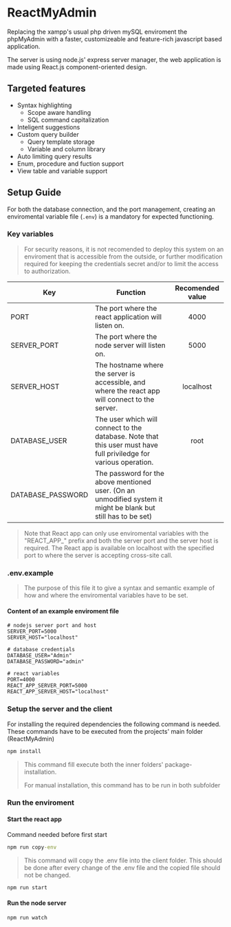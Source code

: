 # ReactMyAdmin

Replacing the xampp's usual php driven mySQL enviroment the phpMyAdmin with a faster, customizeable and feature-rich javascript based application.

The server is using node.js' express server manager, the web application is made using React.js component-oriented design.

## Targeted features

* Syntax highlighting
  * Scope aware handling
  * SQL command capitalization
* Inteligent suggestions
* Custom query builder
  * Query template storage
  * Variable and column library
* Auto limiting query results
* Enum, procedure and fuction support
* View table and variable support

## Setup Guide

For both the database connection, and the port management, creating an enviromental variable file (`.env`) is a mandatory for expected functioning.

### Key variables

> For security reasons, it is not recomended to deploy this system on an enviroment that is accessible from the outside, or further modification required for keeping the credentials secret and/or to limit the access to authorization.

| Key               | Function                                                                                                          | Recomended value |
| ------------------- | ------------------------------------------------------------------------------------------------------------------- | :----------------: |
| PORT              | The port where the react application will listen on.                                                              |       4000       |
| SERVER_PORT       | The port where the node server will listen on.                                                                    |       5000       |
| SERVER_HOST       | The hostname where the server is accessible, and where the react app will connect to the server.                  |    localhost    |
| DATABASE_USER     | The user which will connect to the database. Note that this user must have full priviledge for various operation. |       root       |
| DATABASE_PASSWORD | The password for the above mentioned user. (On an unmodified system it might be blank but still has to be set)    |                 |

> Note that React app can only use enviromental variables with the "REACT_APP_" prefix and both the server port and the server host is required. The React app is available on localhost with the specified port to where the server is accepting cross-site call.

### .env.example

> The purpose of this file it to give a syntax and semantic example of how and where the enviromental variables have to be set.

#### Content of an example enviroment file

```.env
# nodejs server port and host
SERVER_PORT=5000
SERVER_HOST="localhost"

# database credentials
DATABASE_USER="Admin"
DATABASE_PASSWORD="admin"

# react variables
PORT=4000
REACT_APP_SERVER_PORT=5000
REACT_APP_SERVER_HOST="localhost"
```

### Setup the server and the client

For installing the required dependencies the following command is needed. These commands have to be executed from the projects' main folder (ReactMyAdmin)

```.cmd
npm install
```

> This command fill execute both the inner folders' package-installation.
>
> For manual installation, this command has to be run in both subfolder

### Run the enviroment

#### Start the react app

Command needed before first start

```.cmd
npm run copy-env
```

> This command will copy the .env file into the client folder. This should be done after every change of the .env file and the copied file should not be changed.

```.cmd
npm run start
```

#### Run the node server

```.cmd
npm run watch
```
